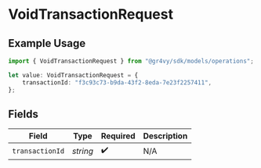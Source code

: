# VoidTransactionRequest

## Example Usage

```typescript
import { VoidTransactionRequest } from "@gr4vy/sdk/models/operations";

let value: VoidTransactionRequest = {
    transactionId: "f3c93c73-b9da-43f2-8eda-7e23f2257411",
};
```

## Fields

| Field              | Type               | Required           | Description        |
| ------------------ | ------------------ | ------------------ | ------------------ |
| `transactionId`    | *string*           | :heavy_check_mark: | N/A                |